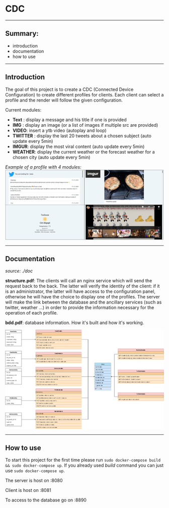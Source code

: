 # CDC

---

## Summary:

- introduction
- documentation
- how to use

---

## Introduction

The goal of this project is to create a CDC (Connected Device Configuration) to create different profiles for clients. Each client can select a profile and the render will follow the given configuration.

Current modules:

- **Text** : display a message and his title if one is provided
- **IMG** : display an image (or a list of images if multiple src are provided)
- **VIDEO**: insert a ytb video (autoplay and loop)
- **TWITTER** : display the last 20 tweets about a chosen subject (auto update every 5min)
- **IMGUR**: display the most viral content (auto update every 5min)
- **WEATHER**: display the current weather or the forecast weather for a chosen city (auto update every 5min)

_Example of a profile with 4 modules:_
![screen of a profile with 4 sub modules](https://github.com/calvetalex/cdc/blob/main/doc/.images/Screenshot_multiple_module_profile.png?raw=true)

---

## Documentation

_source: ./doc_

**structure.pdf**: The clients will call an nginx service which will send the request back to the back. The latter will verify the identity of the client: if it is an administrator, the latter will have access to the configuration panel, otherwise he will have the choice to display one of the profiles. The server will make the link between the database and the ancillary services (such as twitter, weather ...) in order to provide the information necessary for the operation of each profile.

**bdd.pdf**: database information. How it's built and how it's working.

![Server UML](https://github.com/calvetalex/cdc/blob/main/doc/.images/server_uml.png?raw=true)

---

## How to use

To start this project for the first time please run `sudo docker-compose build && sudo docker-compose up`. If you already used _build_ command you can just use `sudo docker-compose up`.

The server is host on :8080

Client is host on :8081

To access to the database go on :8890
